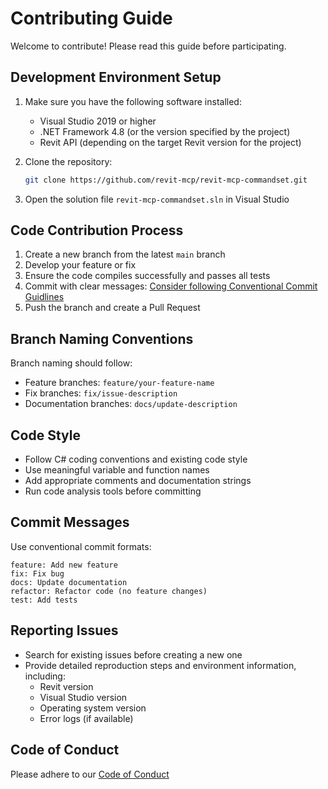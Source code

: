 # Contributing Guide

Welcome to contribute! Please read this guide before participating.

## Development Environment Setup

1. Make sure you have the following software installed:
   - Visual Studio 2019 or higher
   - .NET Framework 4.8 (or the version specified by the project)
   - Revit API (depending on the target Revit version for the project)

2. Clone the repository:
   ```bash
   git clone https://github.com/revit-mcp/revit-mcp-commandset.git
   ```

3. Open the solution file `revit-mcp-commandset.sln` in Visual Studio

## Code Contribution Process

1. Create a new branch from the latest `main` branch
2. Develop your feature or fix
3. Ensure the code compiles successfully and passes all tests
4. Commit with clear messages: [Consider following Conventional Commit Guidlines](https://www.conventionalcommits.org/en/v1.0.0/#summary)
5. Push the branch and create a Pull Request

## Branch Naming Conventions

Branch naming should follow:
- Feature branches: `feature/your-feature-name`
- Fix branches: `fix/issue-description`
- Documentation branches: `docs/update-description`

## Code Style

- Follow C# coding conventions and existing code style
- Use meaningful variable and function names
- Add appropriate comments and documentation strings
- Run code analysis tools before committing

## Commit Messages

Use conventional commit formats:

```
feature: Add new feature
fix: Fix bug
docs: Update documentation
refactor: Refactor code (no feature changes)
test: Add tests
```

## Reporting Issues

- Search for existing issues before creating a new one
- Provide detailed reproduction steps and environment information, including:
  - Revit version
  - Visual Studio version
  - Operating system version
  - Error logs (if available)

## Code of Conduct

Please adhere to our [Code of Conduct](CODE_OF_CONDUCT.md)
